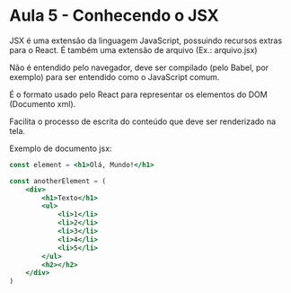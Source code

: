 # Aula 5 - Conhecendo o JSX
JSX é uma extensão da linguagem JavaScript, possuindo recursos extras para o React. É também uma extensão de arquivo (Ex.: arquivo.jsx)

Não é entendido pelo navegador, deve ser compilado (pelo Babel, por exemplo) para ser entendido como o JavaScript comum.

É o formato usado pelo React para representar os elementos do DOM (Documento xml).

Facilita o processo de escrita do conteúdo que deve ser renderizado na tela.

Exemplo de documento jsx:
```jsx
const element = <h1>Olá, Mundo!</h1>

const anotherElement = (
    <div>
        <h1>Texto</h1>
        <ul>
            <li>1</li>
            <li>2</li>
            <li>3</li>
            <li>4</li>
            <li>5</li>
        </ul>
        <h2></h2>
    </div>
)
```
